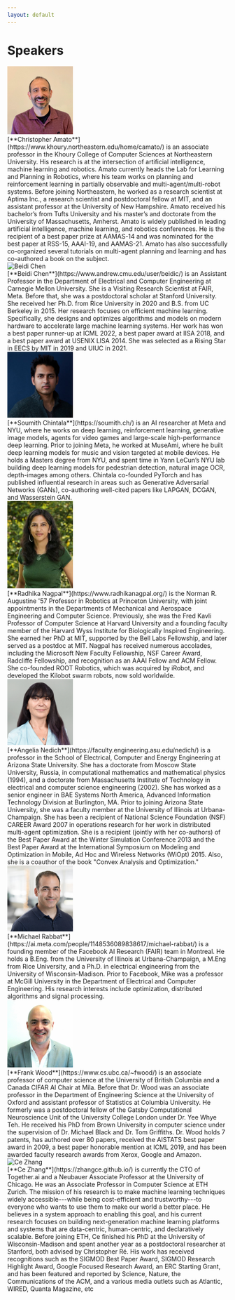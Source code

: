 ```yaml
---
layout: default
---
```


# Speakers

<div class='orgWrapper'>
<img src="./assets/images/speakers/christopher_amato.png" alt="Christopher Amato" width="150" />
<div class='bioWrapper'>
[**Christopher Amato**](https://www.khoury.northeastern.edu/home/camato/)  is an associate professor in the Khoury College of Computer Sciences at Northeastern University. His research is at the intersection of artificial intelligence, machine learning and robotics. Amato currently heads the Lab for Learning and Planning in Robotics, where his team works on planning and reinforcement learning in partially observable and multi-agent/multi-robot systems. Before joining Northeastern, he worked as a research scientist at Aptima Inc., a research scientist and postdoctoral fellow at MIT, and an assistant professor at the University of New Hampshire. Amato received his bachelor’s from Tufts University and his master’s and doctorate from the University of Massachusetts, Amherst. Amato is widely published in leading artificial intelligence, machine learning, and robotics conferences. He is the recipient of a best paper prize at AAMAS-14 and was nominated for the best paper at RSS-15, AAAI-19, and AAMAS-21. Amato has also successfully co-organized several tutorials on multi-agent planning and learning and has co-authored a book on the subject.
</div>
</div>

<div class='orgWrapper'>
<img src="./assets/images/speakers/beidi_chen.png" alt="Beidi Chen" width="150" />
<div class='bioWrapper'>
[**Beidi Chen**](https://www.andrew.cmu.edu/user/beidic/) is an Assistant Professor in the Department of Electrical and Computer Engineering at Carnegie Mellon University. She is a Visiting Research Scientist at FAIR, Meta. Before that, she was a postdoctoral scholar at Stanford University. She received her Ph.D. from Rice University in 2020 and B.S. from UC Berkeley in 2015. Her research focuses on efficient machine learning. Specifically, she designs and optimizes algorithms and models on modern hardware to accelerate large machine learning systems. Her work has won a best paper runner-up at ICML 2022, a best paper award at IISA 2018, and a best paper award at USENIX LISA 2014. She was selected as a Rising Star in EECS by MIT in 2019 and UIUC in 2021.
</div>
</div>

<div class='orgWrapper'>
<img src="./assets/images/speakers/soumith_chintala.png" alt="Soumith Chintala" width="150" />
<div class='bioWrapper'>
[**Soumith Chintala**](https://soumith.ch/) is an AI researcher at Meta and NYU, where he works on deep learning, reinforcement learning, generative image models, agents for video games and large-scale high-performance deep learning. Prior to joining Meta, he worked at MuseAmi, where he built deep learning models for music and vision targeted at mobile devices. He holds a Masters degree from NYU, and spent time in Yann LeCun’s NYU lab building deep learning models for pedestrian detection, natural image OCR, depth-images among others. Chintala co-founded PyTorch and has published influential research in areas such as Generative Adversarial Networks (GANs), co-authoring well-cited papers like LAPGAN, DCGAN, and Wasserstein GAN.
</div>
</div>

<div class='orgWrapper'>
<img src="./assets/images/speakers/radhika_nagpal.png" alt="Radhika Nagpal" width="150" />
<div class='bioWrapper'>
[**Radhika Nagpal**](https://www.radhikanagpal.org/) is the Norman R. Augustine '57 Professor in Robotics at Princeton University, with joint appointments in the Departments of Mechanical and Aerospace Engineering and Computer Science. Previously, she was the Fred Kavli Professor of Computer Science at Harvard University and a founding faculty member of the Harvard Wyss Institute for Biologically Inspired Engineering. She earned her PhD at MIT, supported by the Bell Labs Fellowship, and later served as a postdoc at MIT. Nagpal has received numerous accolades, including the Microsoft New Faculty Fellowship, NSF Career Award, Radcliffe Fellowship, and recognition as an AAAI Fellow and ACM Fellow. She co-founded ROOT Robotics, which was acquired by iRobot, and developed the Kilobot swarm robots, now sold worldwide. 
</div>
</div>

<div class='orgWrapper'>
<img src="./assets/images/speakers/angelia_nedich.png" alt="Angelia Nedich" width="150" />
<div class='bioWrapper'>
[**Angelia Nedich**](https://faculty.engineering.asu.edu/nedich/) is a professor in the School of Electrical, Computer and Energy Engineering at Arizona State University. She has a doctorate from Moscow State University, Russia, in computational mathematics and mathematical physics (1994), and a doctorate from Massachusetts Institute of Technology in electrical and computer science engineering (2002). She has worked as a senior engineer in BAE Systems North America, Advanced Information Technology Division at Burlington, MA. Prior to joining Arizona State University, she was a faculty member at the University of Illinois at Urbana-Champaign. She has been a recipient of National Science Foundation (NSF) CAREER Award 2007 in operations research for her work in distributed multi-agent optimization. She is a recipient (jointly with her co-authors) of the Best Paper Award at the Winter Simulation Conference 2013 and the Best Paper Award at the International Symposium on Modeling and Optimization in Mobile, Ad Hoc and Wireless Networks (WiOpt) 2015. Also, she is a coauthor of the book "Convex Analysis and Optimization."
</div>
</div>

<div class='orgWrapper'>
<img src="./assets/images/speakers/michael_rabbat.png" alt="Michael Rabbat" width="150" />
<div class='bioWrapper'>
[**Michael Rabbat**](https://ai.meta.com/people/1148536089838617/michael-rabbat/) is a founding member of the Facebook AI Research (FAIR) team in Montreal. He holds a B.Eng. from the University of Illinois at Urbana-Champaign, a M.Eng from Rice University, and a Ph.D. in electrical engineering from the University of Wisconsin-Madison. Prior to Facebook, Mike was a professor at McGill University in the Department of Electrical and Computer Engineering. His research interests include optimization, distributed algorithms and signal processing.
</div>
</div>

<div class='orgWrapper'>
<img src="./assets/images/speakers/frank_wood.png" alt="Frank Wood" width="150" />
<div class='bioWrapper'>
[**Frank Wood**](https://www.cs.ubc.ca/~fwood/) is an associate professor of computer science at the University of British Columbia and a Canada CIFAR AI Chair at Mila. Before that Dr. Wood was an associate professor in the Department of Engineering Science at the University of Oxford and assistant professor of Statistics at Columbia University. He formerly was a postdoctoral fellow of the Gatsby Computational Neuroscience Unit of the University College London under Dr. Yee Whye Teh. He received his PhD from Brown University in computer science under the supervision of Dr. Michael Black and Dr. Tom Griffiths. Dr. Wood holds 7 patents, has authored over 80 papers, received the AISTATS best paper award in 2009, a best paper honorable mention at ICML 2019, and has been awarded faculty research awards from Xerox, Google and Amazon.
</div>
</div>

<div class='orgWrapper'>
<img src="./assets/images/speakers/ce_zhang.png" alt="Ce Zhang" width="150" />
<div class='bioWrapper'>
[**Ce Zhang**](https://zhangce.github.io/) is currently the CTO of Together.ai and a Neubauer Associate Professor at the University of Chicago. He was an Associate Professor in Computer Science at ETH Zurich. The mission of his research is to make machine learning techniques widely accessible-​​-​-while being cost-​efficient and trustworthy-​​-​-to everyone who wants to use them to make our world a better place. He believes in a system approach to enabling this goal, and his current research focuses on building next-​generation machine learning platforms and systems that are data-​centric, human-​centric, and declaratively scalable. Before joining ETH, Ce finished his PhD at the University of Wisconsin-​​Madison and spent another year as a postdoctoral researcher at Stanford, both advised by Christopher Ré. His work has received recognitions such as the SIGMOD Best Paper Award, SIGMOD Research Highlight Award, Google Focused Research Award, an ERC Starting Grant, and has been featured and reported by Science, Nature, the Communications of the ACM, and a various media outlets such as Atlantic, WIRED, Quanta Magazine, etc
</div>
</div>
